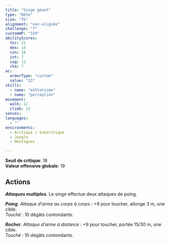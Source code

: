 ```yaml
---
title: "Singe géant"
type: "Bête"
size: "TG"
alignment: "non-alignée"
challenge: "7"
customHP: "159"
abilityScores:
  for: 23
  dex: 14
  con: 18
  int: 7
  sag: 12
  cha: 7
ac:
  armorType: "custom"
  value: "13"
skills:
  - name: "athletisme"
  - name: "perception"
movement:
  walk: 12
  climb: 12
senses:
languages:
  - ""
environments:
  - Arctique / Subarctique
  - Jungle
  - Montagnes

---
```

**Seuil de critique**: 18            
**Valeur offensive globale**: 19     
## Actions
_**Attaques multiples**_. Le singe effectue deux attaques de poing.

_**Poing**_. _Attaque d'arme au corps à corps_ : +9 pour toucher, allonge 3 m, une cible.  
_Touché_ : 10 dégâts contondants.

_**Rocher**_. _Attaque d'arme à distance_ : +9 pour toucher, portée 15/30 m, une cible.  
_Touché_ : 10 dégâts contondants.
